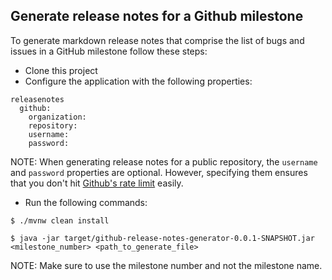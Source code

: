 ## Generate release notes for a Github milestone

To generate markdown release notes that comprise the list of bugs
and issues in a GitHub milestone follow these steps:

- Clone this project
- Configure the application with the following properties:
```
releasenotes
  github:
    organization:
    repository:
    username:
    password:
```

NOTE: When generating release notes for a public repository, the `username` and `password` properties are optional. However, specifying them ensures that you don't hit [Github's rate limit](https://developer.github.com/v3/?#rate-limiting) easily.

- Run the following commands:

```
$ ./mvnw clean install

$ java -jar target/github-release-notes-generator-0.0.1-SNAPSHOT.jar <milestone_number> <path_to_generate_file>
```

NOTE: Make sure to use the milestone number and not the milestone name.

